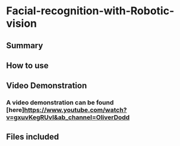 # Facial-recognition-with-Robotic-vision
## Summary

## How to use 
## Video Demonstration 
### A video demonstration can be found [here]https://www.youtube.com/watch?v=gxuvKegRUvI&ab_channel=OliverDodd

## Files included
